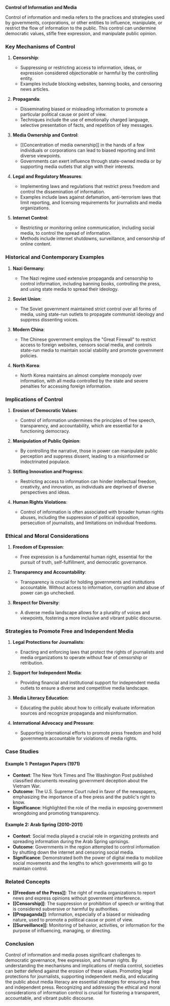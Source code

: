 **Control of Information and Media**

Control of information and media refers to the practices and strategies used by governments, corporations, or other entities to influence, manipulate, or restrict the flow of information to the public. This control can undermine democratic values, stifle free expression, and manipulate public opinion.

### Key Mechanisms of Control

1. **Censorship**:
   - Suppressing or restricting access to information, ideas, or expression considered objectionable or harmful by the controlling entity.
   - Examples include blocking websites, banning books, and censoring news articles.

2. **Propaganda**:
   - Disseminating biased or misleading information to promote a particular political cause or point of view.
   - Techniques include the use of emotionally charged language, selective presentation of facts, and repetition of key messages.

3. **Media Ownership and Control**:
   - [[Concentration of media ownership]] in the hands of a few individuals or corporations can lead to biased reporting and limit diverse viewpoints.
   - Governments can exert influence through state-owned media or by supporting media outlets that align with their interests.

4. **Legal and Regulatory Measures**:
   - Implementing laws and regulations that restrict press freedom and control the dissemination of information.
   - Examples include laws against defamation, anti-terrorism laws that limit reporting, and licensing requirements for journalists and media organizations.

5. **Internet Control**:
   - Restricting or monitoring online communication, including social media, to control the spread of information.
   - Methods include internet shutdowns, surveillance, and censorship of online content.

### Historical and Contemporary Examples

1. **Nazi Germany**:
   - The Nazi regime used extensive propaganda and censorship to control information, including banning books, controlling the press, and using state media to spread their ideology.

2. **Soviet Union**:
   - The Soviet government maintained strict control over all forms of media, using state-run outlets to propagate communist ideology and suppress dissenting voices.

3. **Modern China**:
   - The Chinese government employs the "Great Firewall" to restrict access to foreign websites, censors social media, and controls state-run media to maintain social stability and promote government policies.

4. **North Korea**:
   - North Korea maintains an almost complete monopoly over information, with all media controlled by the state and severe penalties for accessing foreign information.

### Implications of Control

1. **Erosion of Democratic Values**:
   - Control of information undermines the principles of free speech, transparency, and accountability, which are essential for a functioning democracy.

2. **Manipulation of Public Opinion**:
   - By controlling the narrative, those in power can manipulate public perception and suppress dissent, leading to a misinformed or indoctrinated populace.

3. **Stifling Innovation and Progress**:
   - Restricting access to information can hinder intellectual freedom, creativity, and innovation, as individuals are deprived of diverse perspectives and ideas.

4. **Human Rights Violations**:
   - Control of information is often associated with broader human rights abuses, including the suppression of political opposition, persecution of journalists, and limitations on individual freedoms.

### Ethical and Moral Considerations

1. **Freedom of Expression**:
   - Free expression is a fundamental human right, essential for the pursuit of truth, self-fulfillment, and democratic governance.
   
2. **Transparency and Accountability**:
   - Transparency is crucial for holding governments and institutions accountable. Without access to information, corruption and abuse of power can go unchecked.

3. **Respect for Diversity**:
   - A diverse media landscape allows for a plurality of voices and viewpoints, fostering a more inclusive and vibrant public discourse.

### Strategies to Promote Free and Independent Media

1. **Legal Protections for Journalists**:
   - Enacting and enforcing laws that protect the rights of journalists and media organizations to operate without fear of censorship or retribution.
   
2. **Support for Independent Media**:
   - Providing financial and institutional support for independent media outlets to ensure a diverse and competitive media landscape.

3. **Media Literacy Education**:
   - Educating the public about how to critically evaluate information sources and recognize propaganda and misinformation.

4. **International Advocacy and Pressure**:
   - Supporting international efforts to promote press freedom and hold governments accountable for violations of media rights.

### Case Studies

#### Example 1: **Pentagon Papers (1971)**

- **Context**: The New York Times and The Washington Post published classified documents revealing government deception about the Vietnam War.
- **Outcome**: The U.S. Supreme Court ruled in favor of the newspapers, emphasizing the importance of a free press and the public's right to know.
- **Significance**: Highlighted the role of the media in exposing government wrongdoing and promoting transparency.

#### Example 2: **Arab Spring (2010-2011)**

- **Context**: Social media played a crucial role in organizing protests and spreading information during the Arab Spring uprisings.
- **Outcome**: Governments in the region attempted to control information by shutting down the internet and censoring social media.
- **Significance**: Demonstrated both the power of digital media to mobilize social movements and the lengths to which governments will go to maintain control.

### Related Concepts

- **[[Freedom of the Press]]**: The right of media organizations to report news and express opinions without government interference.
- **[[Censorship]]**: The suppression or prohibition of speech or writing that is considered subversive or harmful by authorities.
- **[[Propaganda]]**: Information, especially of a biased or misleading nature, used to promote a political cause or point of view.
- **[[Surveillance]]**: Monitoring of behavior, activities, or information for the purpose of influencing, managing, or directing.

### Conclusion

Control of information and media poses significant challenges to democratic governance, free expression, and human rights. By understanding the mechanisms and implications of media control, societies can better defend against the erosion of these values. Promoting legal protections for journalists, supporting independent media, and educating the public about media literacy are essential strategies for ensuring a free and independent press. Recognizing and addressing the ethical and moral considerations of information control is crucial for fostering a transparent, accountable, and vibrant public discourse.
